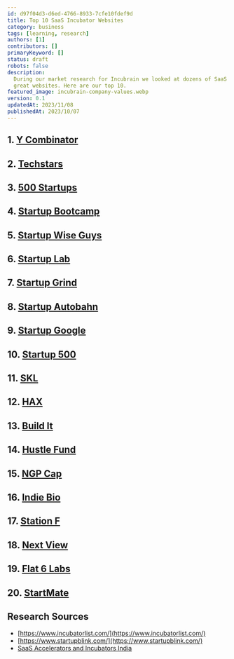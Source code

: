 ```yaml
---
id: d97f04d3-d6ed-4766-8933-7cfe10fdef9d
title: Top 10 SaaS Incubator Websites
category: business
tags: [learning, research]
authors: [1]
contributors: []
primaryKeyword: []
status: draft
robots: false
description:
  During our market research for Incubrain we looked at dozens of SaaS incubators, we found a lot of
  great websites. Here are our top 10.
featured_image: incubrain-company-values.webp
version: 0.1
updatedAt: 2023/11/08
publishedAt: 2023/10/07
---
```


## 1. [Y Combinator](https://www.ycombinator.com/)

## 2. [Techstars](https://www.techstars.com/)

## 3. [500 Startups](https://500.co/)

## 4. [Startup Bootcamp](https://www.startupbootcamp.org/)

## 5. [Startup Wise Guys](https://startupwiseguys.com/)

## 6. [Startup Lab](https://startuplab.no/)

## 7. [Startup Grind](https://www.startupgrind.com/)

## 8. [Startup Autobahn](https://startup-autobahn.com/)

## 9. [Startup Google](https://startup.google.com/)

## 10. [Startup 500](https://500.co/)

## 11. [SKL](https://skl.vc/)

## 12. [HAX](https://hax.co/)

## 13. [Build It](https://www.buildit.lv/)

## 14. [Hustle Fund](https://www.hustlefund.vc/)

## 15. [NGP Cap](https://www.ngpcap.com)

## 16. [Indie Bio](https://indiebio.co/)

## 17. [Station F](https://stationf.co/)

## 18. [Next View](https://nextview.vc/)

## 19. [Flat 6 Labs](https://www.flat6labs.com/)

## 20. [StartMate](https://www.startmate.com/)

## Research Sources

- [https://www.incubatorlist.com/](https://www.incubatorlist.com/)
- [https://www.startupblink.com/](https://www.startupblink.com/)
- [SaaS Accelerators and Incubators India](https://growfusely.com/blog/saas-accelerators-and-incubators-india/)

